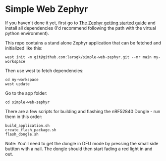 # Simple Web Zephyr

If you haven't done it yet, first go to [The Zephyr getting started guide](https://docs.zephyrproject.org/latest/develop/getting_started/index.html) and install all dependencies (I'd recommend following the path with the virtual python environment).

This repo contains a stand alone Zephyr application that can be fetched and initialized like this:

```shell
west init -m git@github.com:larsgk/simple-web-zephyr.git --mr main my-workspace
```

Then use west to fetch dependencies:

```shell
cd my-workspace
west update
```

Go to the app folder:

```shell
cd simple-web-zephyr
```

There are a few scripts for building and flashing the nRF52840 Dongle - run them in this order:

```shell
build_application.sh
create_flash_package.sh
flash_dongle.sh
```

Note: You'll need to get the dongle in DFU mode by pressing the small side buttton with a nail. The dongle should then start fading a red light in and out.